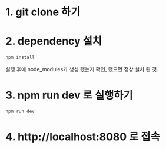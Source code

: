 
# 1. git clone 하기
# 2. dependency 설치 

```bash (위치 : package.json이 있는 디렉토리)
npm install
```
실행 후에 node_modules가 생성 됐는지 확인, 됐으면 정상 설치 된 것.

# 3. npm run dev 로 실행하기

```bash (위치 : package.json이 있는 디렉토리)
npm run dev
```

# 4.  http://localhost:8080 로 접속

